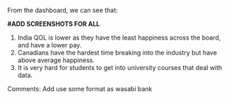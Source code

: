 From the dashboard, we can see that:

**#ADD SCREENSHOTS FOR ALL**

1. India QOL is lower as they have the least happiness across the board, and have a lower pay.
2. Canadians have the hardest time breaking into the industry but have above average happiness.
3. It is very hard for students to get into university courses that deal with data.


Comments: Add use some format as wasabi bank
